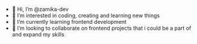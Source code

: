 - 👋 Hi, I’m @zamika-dev
- 👀 I’m interested in coding, creating and learning new things
- 🌱 I’m currently learning frontend development
- 💞️ I’m looking to collaborate on frontend projects that i could be a part of and expand my skills

<!---
zamika-dev/zamika-dev is a ✨ special ✨ repository because its `README.md` (this file) appears on your GitHub profile.
You can click the Preview link to take a look at your changes.
--->

